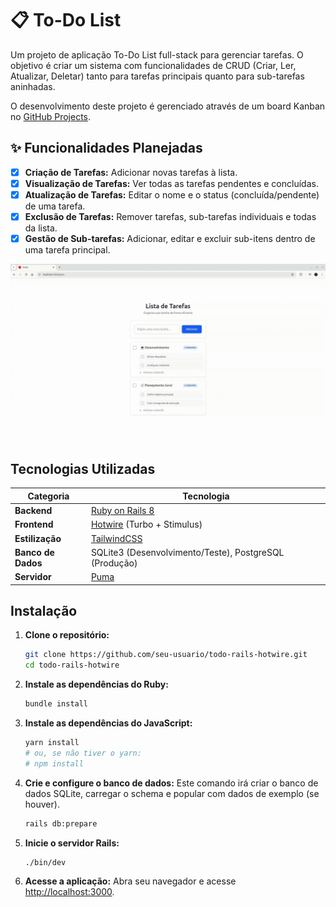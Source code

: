 # 📋 To-Do List

Um projeto de aplicação To-Do List full-stack para gerenciar tarefas. O objetivo é criar um sistema com funcionalidades de CRUD (Criar, Ler, Atualizar, Deletar) tanto para tarefas principais quanto para sub-tarefas aninhadas.

O desenvolvimento deste projeto é gerenciado através de um board Kanban no [GitHub Projects](https://github.com/users/raqueleucaria/projects/8).

## ✨ Funcionalidades Planejadas

-   [x] **Criação de Tarefas:** Adicionar novas tarefas à lista.
-   [x] **Visualização de Tarefas:** Ver todas as tarefas pendentes e concluídas.
-   [x] **Atualização de Tarefas:** Editar o nome e o status (concluída/pendente) de uma tarefa.
-   [x] **Exclusão de Tarefas:** Remover tarefas, sub-tarefas individuais e todas da lista.
-   [x] **Gestão de Sub-tarefas:** Adicionar, editar e excluir sub-itens dentro de uma tarefa principal.

![](./img/todo.gif)

## Tecnologias Utilizadas

| Categoria      | Tecnologia                                                              |
|----------------|-------------------------------------------------------------------------|
| **Backend**    | [Ruby on Rails 8](https://rubyonrails.org/)                             |
| **Frontend**   | [Hotwire](https://hotwired.dev/) (Turbo + Stimulus)                     |
| **Estilização**| [TailwindCSS](https://tailwindcss.com/)                                 |
| **Banco de Dados** | SQLite3 (Desenvolvimento/Teste), PostgreSQL (Produção)                |
| **Servidor**   | [Puma](https://puma.io/)                                                |


## Instalação

1.  **Clone o repositório:**
    ```bash
    git clone https://github.com/seu-usuario/todo-rails-hotwire.git
    cd todo-rails-hotwire
    ```

2.  **Instale as dependências do Ruby:**
    ```bash
    bundle install
    ```

3.  **Instale as dependências do JavaScript:**
    ```bash
    yarn install
    # ou, se não tiver o yarn:
    # npm install
    ```

4.  **Crie e configure o banco de dados:**
    Este comando irá criar o banco de dados SQLite, carregar o schema e popular com dados de exemplo (se houver).
    ```bash
    rails db:prepare
    ```

5.  **Inicie o servidor Rails:**
    ```bash
    ./bin/dev
    ```

6.  **Acesse a aplicação:**
    Abra seu navegador e acesse [http://localhost:3000](http://localhost:3000).

<!--

## 🚀 Tecnologias Utilizadas

Este projeto será construído com as seguintes tecnologias:

-   **Backend:** 
-   **Frontend:** 
-   **Banco de Dados:** 
-   **Infraestrutura/Deploy:**  

## 💻 Como Começar

Siga os passos abaixo para configurar e rodar o projeto localmente.

**Pré-requisitos:**
* x

**Instalação:**

1.  **Clone o repositório:**
    ```bash
    git clone repo
    cd repo
    ```

2.  **Instale as dependências do Backend:**
    ```bash
    cd backend
    npm install
    ```

3.  **Instale as dependências do Frontend:**
    ```bash
    cd frontend
    npm install
    ```

4.  **Configure as variáveis de ambiente:**
    - Crie um arquivo `.env` na pasta `backend` a partir do `.env.example`.
    - Preencha as variáveis, como as credenciais do banco de dados.

5.  **Inicie o projeto:**
    ```bash
    # Em um terminal, inicie o backend
    cd backend

    # Em outro terminal, inicie o frontend
    cd frontend

    ```

## 📝 Licença

Este projeto está sob a licença MIT. Veja o arquivo [LICENSE](LICENSE) para mais detalhes. 

-->